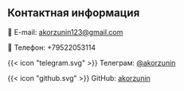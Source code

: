 ## Контактная информация

📧 E-mail: <akorzunin123@gmail.com>

📱 Телефон: +79522053114

{{< icon "telegram.svg" >}} Телеграм: [@akorzunin](https://t.me/akorzunin)

{{< icon "github.svg" >}} GitHub: [akorzunin](https://github.com/akorzunin/)
